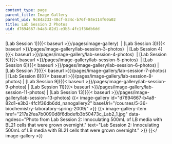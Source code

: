 ```yaml
---
content_type: page
parent_title: Image Gallery
parent_uid: 9c84a233-40cf-834c-b76f-84e114f60a02
title: Lab Session 2 Photos
uid: d7694667-b4a8-82d1-e3b3-4fc1f36db6dd
---
```


[Lab Session 1]({{< baseurl >}}/pages/image-gallery)  | [Lab Session 3]({{< baseurl >}}/pages/image-gallery/lab-session-3-photos)  | [Lab Session 4]({{< baseurl >}}/pages/image-gallery/lab-session-4-photos)  | [Lab Session 5]({{< baseurl >}}/pages/image-gallery/lab-session-5-photos)  | [Lab Session 6]({{< baseurl >}}/pages/image-gallery/lab-session-6-photos) | [Lab Session 7]({{< baseurl >}}/pages/image-gallery/lab-session-7-photos) | [Lab Session 8]({{< baseurl >}}/pages/image-gallery/lab-session-8-photos) | [Lab Session 9]({{< baseurl >}}/pages/image-gallery/lab-session-9-photos) | [Lab Session 11]({{< baseurl >}}/pages/image-gallery/lab-session-11-photos) | [Lab Session 13]({{< baseurl >}}/pages/image-gallery/lab-session-13-photos)
{{< image-gallery id="d7694667-b4a8-82d1-e3b3-4fc1f36db6dd_nanogallery2" baseUrl="/courses/5-36-biochemistry-laboratory-spring-2009/" >}}
{{< image-gallery-item href="217a2fea7b0090d8f6dbdefb3b50473c_Lab2_1.jpg" data-ngdesc="Photo from Lab Session 2: Innoculating 500mL of LB media with BL21 cells that were grown overnight." text="Lab Session 2: Innoculating 500mL of LB media with BL21 cells that were grown overnight." >}}
{{</ image-gallery >}}
